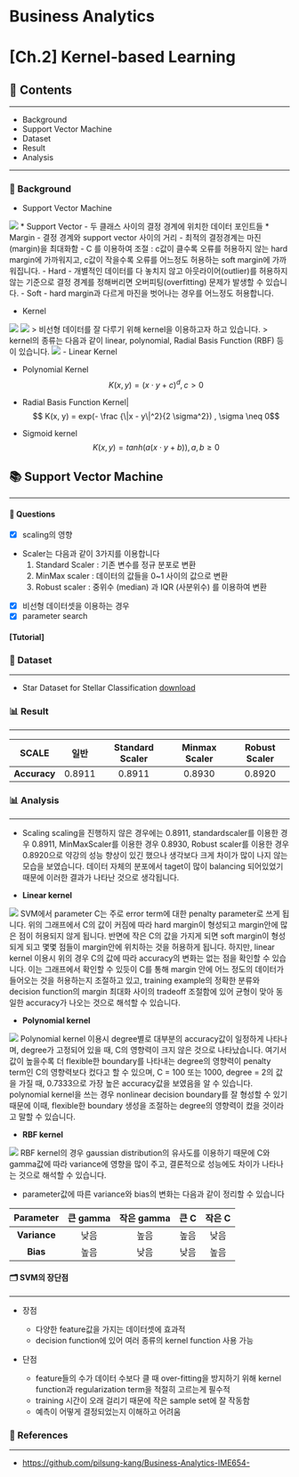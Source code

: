 # Business Analytics
# **[Ch.2] Kernel-based Learning**


## 📂 Contents
-----------------------------
* Background
* Support Vector Machine
* Dataset
* Result
* Analysis

-----------------------------
### :pushpin: Background

* Support Vector Machine
<img src="./images/svm_classification.png">
  * Support Vector
    - 두 클래스 사이의 결정 경계에 위치한 데이터 포인트들
  * Margin
    - 결정 경계와 support vector 사이의 거리
    - 최적의 결정경계는 마진(margin)을 최대화함
    - C 를 이용하여 조절 : c값이 클수록 오류를 허용하지 않는 hard margin에 가까워지고, c값이 작을수록 오류를 어느정도 허용하는 soft margin에 가까워집니다.
   - Hard
    - 개별적인 데이터를 다 놓치지 않고 아웃라이어(outlier)를 허용하지 않는 기준으로 결정 경계를 정해버리면 오버피팅(overfitting) 문제가 발생할 수 있습니다.
   - Soft
    - hard margin과 다르게 마진을 벗어나는 경우를 어느정도 허용합니다.

* Kernel
<img src="./images/kernel.png">
<img src="./images/map_class.png">
> 비선형 데이터를 잘 다루기 위해 kernel을 이용하고자 하고 있습니다. 
> kernel의 종류는 다음과 같이 linear, polynomial, Radial Basis Function (RBF) 등이 있습니다.
<img src="./images/kernel_class.png">
- Linear Kernel

- Polynomial Kernel
  $$ K(x,y) = (x \cdot y + c)^d , c>0$$

- Radial Basis Function Kernel|
  $$ K(x, y) = exp(- \frac {\|x - y\|^2}{2 \sigma^2}) , \sigma \neq 0$$

- Sigmoid kernel
  $$ K(x,y) = tanh(a(x \cdot y + b)), a,b \ge 0 $$

## :books: Support Vector Machine
-----------------------------
#### 💬 Questions
- [x] scaling의 영향
- Scaler는 다음과 같이 3가지를 이용합니다
    1. Standard Scaler : 기존 변수를 정규 분포로 변환
    2. MinMax scaler : 데이터의 값들을 0~1 사이의 값으로 변환
    3. Robust scaler : 중위수 (median) 과 IQR (사분위수) 를 이용하여 변환
- [x] 비선형 데이터셋을 이용하는 경우
- [x] parameter search
    
#### [Tutorial]

### 📂 Dataset
----------------------------
* Star Dataset for Stellar Classification [download](https://www.kaggle.com/datasets/vinesmsuic/star-categorization-giants-and-dwarfs)

### :bar_chart: Result
-----------------------------
|**SCALE**|일반|Standard Scaler|Minmax Scaler|Robust Scaler|
|:--:|:--:|:--:|:--:|:--:|
|**Accuracy**|0.8911|0.8911|0.8930|0.8920|


### 📊 Analysis
------------------------------
- Scaling
scaling을 진행하지 않은 경우에는 0.8911, standardscaler를 이용한 경우 0.8911, MinMaxScaler를 이용한 경우 0.8930, Robust scaler를 이용한 경우 0.8920으로 약강의 성능 향상이 있긴 했으나 생각보다 크게 차이가 많이 나지 않는 모습을 보였습니다. 데이터 자체의 분포에서 taget이 많이 balancing 되어있었기 때문에 이러한 결과가 나타난 것으로 생각됩니다.

- **Linear kernel**
<img src="./images/linear.png">
SVM에서 parameter C는 주로 error term에 대한 penalty parameter로 쓰게 됩니다. 위의 그래프에서 C의 값이 커짐에 따라 hard margin이 형성되고 margin안에 많은 점이 허용되지 않게 됩니다. 반면에 작은 C의 값을 가지게 되면 soft margin이 형성되게 되고 몇몇 점들이 margin안에 위치하는 것을 허용하게 됩니다. 하지만, linear kernel 이용시 위의 경우 C의 값에 따라 accuracy의 변화는 없는 점을 확인할 수 있습니다. 이는 그래프에서 확인할 수 있듯이 C를 통해 margin 안에 어느 정도의 데이터가 들어오는 것을 허용하는지 조절하고 있고, training example의 정확한 분류와 decision function의 margin 최대화 사이의 tradeoff 조절함에 있어 균형이 맞아 동일한 accuracy가 나오는 것으로 해석할 수 있습니다.

- **Polynomial kernel**
<img src="./images/poly.png">
Polynomial kernel 이용시 degree별로 대부분의 accuracy값이 일정하게 나타나며, degree가 고정되어 있을 때, C의 영향력이 크지 않은 것으로 나타났습니다. 여기서 값이 높을수록 더 flexible한 boundary를 나타내는 degree의 영향력이 penalty term인 C의 영향력보다 컸다고 할 수 있으며, C = 100 또는 1000, degree = 2의 값을 가질 때, 0.7333으로 가장 높은 accuracy값을 보였음을 알 수 있습니다. polynomial kernel을 쓰는 경우 nonlinear decision boundary를 잘 형성할 수 있기 때문에 이때, flexible한 boundary 생성을 조절하는 degree의 영향력이 컸을 것이라고 말할 수 있습니다.

- **RBF kernel**
<img src="./images/rbf.png">
RBF kernel의 경우 gaussian distribution의 유사도를 이용하기 때문에 C와 gamma값에 따라 variance에 영향을 많이 주고, 결론적으로 성능에도 차이가 나타나는 것으로 해석할 수 있습니다.

- parameter값에 따른 variance와 bias의 변화는 다음과 같이 정리할 수 있습니다

|**Parameter**|큰 gamma|작은 gamma|큰 C|작은 C|
|:--:|:--:|:--:|:--:|:--:|
|**Variance**|낮음|높음|높음|낮음|
|**Bias**|높음|낮음|낮음|높음|


#### **🗂️ SVM의 장단점**
---
- 장점 
    - 다양한 feature값을 가지는 데이터셋에 효과적
    - decision function에 있어 여러 종류의 kernel function 사용 가능

- 단점 
    - feature들의 수가 데이터 수보다 클 때 over-fitting을 방지하기 위해 kernel function과 regularization term을 적절히 고르는게 필수적
    -  training 시간이 오래 걸리기 때문에 작은 sample set에 잘 작동함
    - 예측이 어떻게 결정되었는지 이해하고 어려움

### 📂 References
------------------------------
* https://github.com/pilsung-kang/Business-Analytics-IME654-
